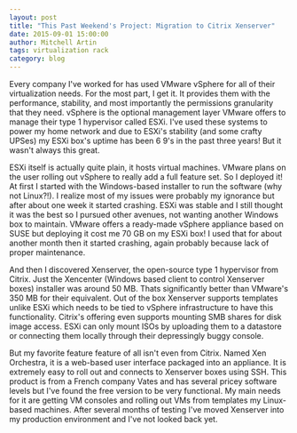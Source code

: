 ```yaml
---
layout: post
title: "This Past Weekend's Project: Migration to Citrix Xenserver"
date: 2015-09-01 15:00:00
author: Mitchell Artin
tags: virtualization rack
category: blog
---
```

Every company I've worked for has used VMware vSphere for all of their virtualization needs. For the most part, I get it.  It provides them with the performance, stability, and most importantly the permissions granularity that they need.  vSphere is the optional management layer VMware offers to manage their type 1 hypervisor called ESXi.  I've used these systems to power my home network and due to ESXi's stability (and some crafty UPSes) my ESXi box's uptime has been 6 9's in the past three years!  But it wasn't always this great.

ESXi itself is actually quite plain, it hosts virtual machines.  VMware plans on the user rolling out vSphere to really add a full feature set.  So I deployed it!  At first I started with the Windows-based installer to run the software (why not Linux?!).  I realize most of my issues were probably my ignorance but after about one week it started crashing.  ESXi was stable and I still thought it was the best so I pursued other avenues, not wanting another Windows box to maintain.  VMware offers a ready-made vSphere appliance based on SUSE but deploying it cost me 70 GB on my ESXi box!  I used that for about another month then it started crashing, again probably because lack of proper maintenance.

And then I discovered Xenserver, the open-source type 1 hypervisor from Citrix.  Just the Xencenter (Windows based client to control Xenserver boxes) installer was around 50 MB.  Thats significantly better than VMware's 350 MB for their equivalent.  Out of the box Xenserver supports templates unlike ESXi which needs to be tied to vSphere infrastructure to have this functionality.  Citrix's offering even supports mounting SMB shares for disk image access.  ESXi can only mount ISOs by uploading them to a datastore or connecting them locally through their depressingly buggy console.

But my favorite feature feature of all isn't even from Citrix.  Named Xen Orchestra, it is a web-based user interface packaged into an appliance.  It is extremely easy to roll out and connects to Xenserver boxes using SSH.  This product is from a French company Vates and has several pricey software levels but I've found the free version to be very functional.  My main needs for it are getting VM consoles and rolling out VMs from templates my Linux-based machines.  After several months of testing I've moved Xenserver into my production environment and I've not looked back yet.